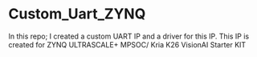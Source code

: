 # Custom_Uart_ZYNQ
In this repo; I created a custom UART IP and a driver for this IP. This IP is created for ZYNQ ULTRASCALE+ MPSOC/ Kria K26 VisionAI Starter KIT
